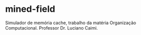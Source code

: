 # mined-field
Simulador de memória cache, trabalho da matéria Organização Computacional. Professor Dr. Luciano Caimi.
